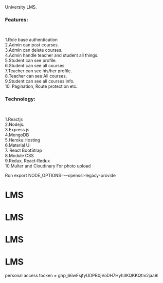  University LMS.<br>

<h3>Features:</h3><br>

1.Role base authentication<br>
2.Admin can post courses.<br>
3.Admin can delete courses.<br>
4.Admin handle teacher and student all things.<br>
5.Student can see profile.<br>
6.Student can see all courses.<br>
7.Teacher can see his/her profile.<br>
8.Teacher can see All courses.<br>
9.Student can see all courses info.<br>
10. Pagination, Route protection etc.<br>

<h3>Technology: </h3><br>

1.Reactjs <br>
2.Nodejs.<br>
3.Express js<br>
4.MongoDB<br>
5.Heroku Hosting<br>
6.Material UI<br>
7. React BootStrap<br>
8.Module CSS<br>
9.Redux, React-Redux<br>
10.Multer and Cloudinary For photo upload<br>

Run export NODE_OPTIONS=--openssl-legacy-provide
# LMS
# LMS
# LMS
# LMS


personal access tocken = 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
